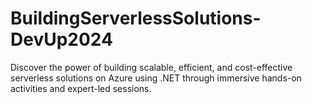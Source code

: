 # BuildingServerlessSolutions-DevUp2024
Discover the power of building scalable, efficient, and cost-effective serverless solutions on Azure using .NET through immersive hands-on activities and expert-led sessions.
